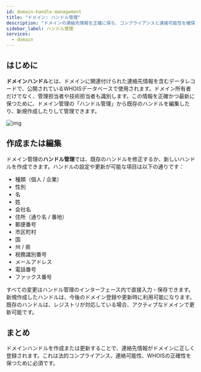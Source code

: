 ```yaml
---
id: domain-handle-management
title: "ドメイン: ハンドル管理"
description: "ドメインの連絡先情報を正確に保ち、コンプライアンスと連絡可能性を確保するために、ハンドルを効果的に管理する方法 → 今すぐ詳しく学ぼう"
sidebar_label: ハンドル管理
services:
  - domain
---
```


## はじめに

**ドメインハンドル**とは、ドメインに関連付けられた連絡先情報を含むデータレコードで、公開されているWHOISデータベースで使用されます。ドメイン所有者だけでなく、管理担当者や技術担当者も識別します。この情報を正確かつ最新に保つために、ドメイン管理の「ハンドル管理」から既存のハンドルを編集したり、新規作成したりして管理できます。

![img](https://screensaver01.zap-hosting.com/index.php/s/qNEeWEnbtHyxKEe/preview)

## 作成または編集

ドメイン管理の**ハンドル管理**では、既存のハンドルを修正するか、新しいハンドルを作成できます。ハンドルの設定や更新が可能な項目は以下の通りです：

- 種類（個人 / 企業）  
- 性別  
- 名  
- 姓  
- 会社名  
- 住所（通り名 / 番地）  
- 郵便番号  
- 市区町村  
- 国  
- 州 / 県  
- 税務識別番号  
- メールアドレス  
- 電話番号  
- ファックス番号

すべての変更はハンドル管理のインターフェース内で直接入力・保存できます。新規作成したハンドルは、今後のドメイン登録や更新時に利用可能になります。既存のハンドルは、レジストリが対応している場合、アクティブなドメインで更新可能です。

## まとめ

ドメインハンドルを作成または更新することで、連絡先情報がドメインに正しく登録されます。これは法的コンプライアンス、連絡可能性、WHOISの正確性を保つために必須です。